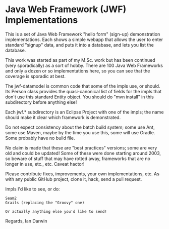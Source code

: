 Java Web Framework (JWF) Implementations
========================================

This is a set of Java Web Framework "hello form" (sign-up)
demonstration implementations. Each shows a simple webapp that
allows the user to enter standard "signup" data, and puts it
into a database, and lets you list the database.

This work was started as part of my M.Sc. work but has been continued
(very sporadically) as a sort of hobby.  There are 100 Java Web
Frameworks and only a dozen or so implementations here, so you can see
that the coverage is sporadic at best.

The jwf-datamodel is common code that some of the impls use, or should.
Its Person class provides the quasi-canonical list of fields for
the impls that don't use this standard Entity object.
You should do "mvn install" in this subdirectory before anything else!

Each jwf.* subdirectory is an Eclipse Project with one of the impls;
the name should make it clear which framework is demonstrated.

Do not expect consistency about the batch build system; some use Ant,
some use Maven, maybe by the time you use this, some will use Gradle.
Some probably have no build file.

No claim is made that these are "best practices" versions;
some are very old and could be updated! Some of these were done
starting around 2003, so beware of stuff that may have rotted away,
frameworks that are no longer in use, etc., etc. Caveat hactor!

Please contribute fixes, improvements, your own implementations, etc.
As with any public GitHub project, clone it, hack, send a pull request.

Impls I'd like to see, or do:

	Seam2
	Grails (replacing the "Groovy" one)
	
	Or actually anything else you'd like to send!
	
Regards,
Ian Darwin
